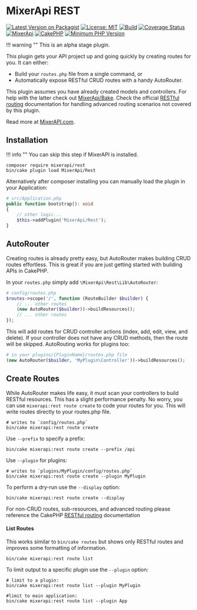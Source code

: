 # MixerApi REST

[![Latest Version on Packagist](https://img.shields.io/packagist/v/mixerapi/cakephp-rest.svg?style=flat-square)](https://packagist.org/packages/mixerapi/cakephp-rest)
[![License: MIT](https://img.shields.io/badge/License-MIT-yellow.svg)](LICENSE.md)
[![Build](https://github.com/mixerapi/mixerapi-dev/workflows/Build/badge.svg?branch=master)](https://github.com/mixerapi/mixerapi-dev/actions?query=workflow%3ABuild)
[![Coverage Status](https://coveralls.io/repos/github/mixerapi/mixerapi-dev/badge.svg?branch=master)](https://coveralls.io/github/mixerapi/mixerapi-dev?branch=master)
[![MixerApi](https://mixerapi.com/assets/img/mixer-api-red.svg)](https://mixerapi.com)
[![CakePHP](https://img.shields.io/badge/cakephp-^4.0-red?logo=cakephp)](https://book.cakephp.org/4/en/index.html)
[![Minimum PHP Version](https://img.shields.io/badge/php-%3E%3D%207.2-8892BF.svg?logo=php)](https://php.net/)

!!! warning ""
    This is an alpha stage plugin.

This plugin gets your API project up and going quickly by creating routes for you. It can either:

- Build your `routes.php` file from a single command, or
- Automatically expose RESTful CRUD routes with a handy AutoRouter.

This plugin assumes you have already created models and controllers. For help with the latter check out
[MixerApi/Bake](https://github.com/mixerapi/bake). Check the official
[RESTful routing](https://book.cakephp.org/4/en/development/routing.html#restful-routing) documentation
for handling advanced routing scenarios not covered by this plugin.

Read more at [MixerAPI.com](https://mixerapi.com).

## Installation

!!! info ""
    You can skip this step if MixerAPI is installed.

```console
composer require mixerapi/rest
bin/cake plugin load MixerApi/Rest
```

Alternatively after composer installing you can manually load the plugin in your Application:

```php
# src/Application.php
public function bootstrap(): void
{
    // other logic...
    $this->addPlugin('MixerApi/Rest');
}
```

## AutoRouter

Creating routes is already pretty easy, but AutoRouter makes building CRUD routes effortless. This is great
if you are just getting started with building APIs in CakePHP.

In your `routes.php` simply add `\MixerApi\Rest\Lib\AutoRouter`:

```php
# config/routes.php
$routes->scope('/', function (RouteBuilder $builder) {
    // ... other routes
    (new AutoRouter($builder))->buildResources();
    // ... other routes
});
```

This will add routes for CRUD controller actions (index, add, edit, view, and delete). If your controller does not have
any CRUD methods, then the route will be skipped. AutoRouting works for plugins too:

```php
# in your plugins/{PluginName}/routes.php file
(new AutoRouter($builder, 'MyPlugin\Controller'))->buildResources();
```

## Create Routes

While AutoRouter makes life easy, it must scan your controllers to build RESTful resources. This has a slight
performance penalty. No worry, you can use `mixerapi:rest route create` to code your routes for you. This will write
routes directly to your routes.php file.

```console
# writes to `config/routes.php`
bin/cake mixerapi:rest route create
```

Use `--prefix` to specify a prefix:

```console
bin/cake mixerapi:rest route create --prefix /api
```

Use `--plugin` for plugins:

```console
# writes to `plugins/MyPlugin/config/routes.php`
bin/cake mixerapi:rest route create --plugin MyPlugin
```

To perform a dry-run use the `--display` option:

```console
bin/cake mixerapi:rest route create --display
```

For non-CRUD routes, sub-resources, and advanced routing please reference the CakePHP
[RESTful routing](https://book.cakephp.org/4/en/development/routing.html#restful-routing) documentation

#### List Routes

This works similar to `bin/cake routes` but shows only RESTful routes and improves some formatting of information.

```console
bin/cake mixerapi:rest route list
```

To limit output to a specific plugin use the `--plugin` option:

```console
# limit to a plugin:
bin/cake mixerapi:rest route list --plugin MyPlugin

#limit to main application:
bin/cake mixerapi:rest route list --plugin App
```
